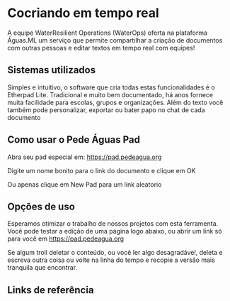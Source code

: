 <!-- TITLE: Pede Água PAD -->
<!-- SUBTITLE: Cocriando em tempo real com o PedeAgua Pad -->

# Cocriando em tempo real

A equipe WaterResilient Operations (WaterOps) oferta na plataforma Águas.ML um serviço que permite compartilhar a criação de documentos com outras pessoas e editar textos em tempo real com equipes!



## Sistemas utilizados

Simples e intuitivo, o software que cria todas estas funcionalidades é o Etherpad Lite. Tradicional e muito bem documentado, há anos fornece muita facilidade para escolas, grupos e organizações. Além do texto você também pode personalizar, exportar ou bater papo no chat de cada documento


## Como usar o Pede Águas Pad

Abra seu pad especial em: https://pad.pedeagua.org

Digite um nome bonito para o link do documento e clique em OK

Ou apenas clique em New Pad para um link aleatorio



## Opções de uso

Esperamos otimizar o trabalho de nossos projetos com esta ferramenta. Você pode testar a edição de uma página logo abaixo, ou abrir um link só para você em https://pad.pedeagua.org


Se algum troll deletar o conteúdo, ou você ler algo desagradável, deleta e escreva outra coisa ou volte na linha do tempo e recopie a versão mais tranquila que encontrar.


## Links de referência

